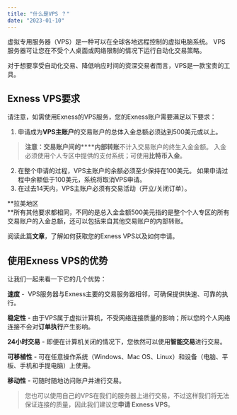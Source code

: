 ```yaml
---
title: "什么是VPS ？"
date: "2023-01-10"
---
```


虚拟专用服务器（VPS）是一种可以在全球各地远程控制的虚拟电脑系统。 VPS服务器可让您在不受个人桌面或网络限制的情况下运行自动化交易策略。

对于想要享受自动化交易、降低响应时间的资深交易者而言，VPS是一款宝贵的工具。

## **Exness VPS要求**

请注意，如需使用Exness的VPS服务，您的Exness账户需要满足以下要求：

1. 申请成为**VPS主账户**的交易账户的总体入金总额必须达到500美元或以上。

> **注意：交易账户间的****内部转账**不计入交易账户的终生入金金额。 入金必须使用个人专区中提供的支付系统；可使用**比特币入金**。

2. 在整个申请的过程，VPS主账户的余额必须至少保持在100美元。 如果申请过程中余额低于100美元，系统将取消VPS申请。
3. 在过去14天内，VPS主账户必须有交易活动（开立/关闭订单）。

**拉美地区  
**所有其他要求都相同，不同的是总入金金额500美元指的是整个个人专区的所有交易账户的入金总额，还可以包括来自其他交易账户的内部转账。

阅读此篇**文章**，了解如何获取您的Exness VPS以及如何申请。 

## **使用Exness VPS的优势**

让我们一起来看一下它的几个优势：

**速度** -  VPS服务器与Exness主要的交易服务器相邻，可确保提供快速、可靠的执行。

**稳定性** - 由于VPS属于虚拟计算机，不受网络连接质量的影响；所以您的个人网络连接不会对**订单执行**产生影响。

**24小时交易** - 即便在计算机关闭的情况下，您依然可以使用**智能交易**进行交易。

**可移植性** - 可在任意操作系统（Windows、Mac OS、Linux）和设备（电脑、平板、手机和手提电脑）上使用。

**移动性** - 可随时随地访问账户并进行交易。

> 您也可以使用自己的VPS在我们的服务器上进行交易，不过这样我们将无法保证连接的质量，因此我们建议您**申请 Exness VPS**。
